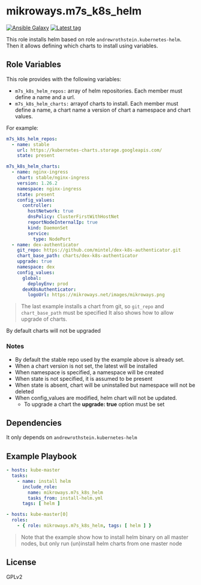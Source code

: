 # mikroways.m7s_k8s_helm

[![Ansible Galaxy][galaxy_image]][galaxy_link]
[![Latest tag][tag_image]][tag_url]

This role installs helm based on role `andrewrothstein.kubernetes-helm`. Then it
allows defining which charts to install using variables.

## Role Variables

This role provides with the following variables:

* `m7s_k8s_helm_repos:` array of helm repositories. Each member must define a
  name and a url.
* `m7s_k8s_helm_charts:` arrayof charts to install. Each member must define a
  name, a chart name a version of chart a namespace and chart values.

For example:

```yaml
m7s_k8s_helm_repos:
  - name: stable
    url: https://kubernetes-charts.storage.googleapis.com/
    state: present

m7s_k8s_helm_charts:
  - name: nginx-ingress
    chart: stable/nginx-ingress
    version: 1.26.2
    namespace: nginx-ingress
    state: present
    config_values:
      controller:
        hostNetwork: true
        dnsPolicy: ClusterFirstWithHostNet
        reportNodeInternalIp: true
        kind: DaemonSet
        service:
          type: NodePort
  - name: dex-authenticator
    git_repo: https://github.com/mintel/dex-k8s-authenticator.git
    chart_base_path: charts/dex-k8s-authenticator
    upgrade: true
    namespace: dex
    config_values:
      global:
        deployEnv: prod
      dexK8sAuthenticator:
        logoUrl: https://mikroways.net/images/mikroways.png
```

> The last example installs a chart from git, so `git_repo` and `chart_base_path`
> must be specified
> It also shows how to allow upgrade of charts. 

By default charts will not be upgraded

### Notes

* By default the stable repo used by the example above is already set.
* When a chart version is not set, the latest will be installed
* When namespace is specified, a namespace will be created
* When state is not specified, it is assumed to be present
* When state is absent, chart will be uninstalled but namespace will not be
  deleted
* When config_values are modified, helm chart will not be updated. 
  * To upgrade a chart the **upgrade: true** option must be set
 
## Dependencies

It only depends on `andrewrothstein.kubernetes-helm`

## Example Playbook

```yaml
- hosts: kube-master
  tasks:
    - name: install helm
      include_role:
        name: mikroways.m7s_k8s_helm
        tasks_from: install-helm.yml
      tags: [ helm ]

- hosts: kube-master[0]
  roles:
    - { role: mikroways.m7s_k8s_helm, tags: [ helm ] }

```
> Note that the example show how to install helm binary on all master nodes, but
> only run (un)install helm charts from one master node


## License

GPLv2

[galaxy_image]:         http://img.shields.io/badge/galaxy-mikroways.m7s__k8s__helm-660198.svg?style=flat
[galaxy_link]:          https://galaxy.ansible.com/Mikroways/m7s_k8s_helm
[tag_image]:            https://img.shields.io/github/v/tag/Mikroways/ansible_role_m7s_k8s_helm.svg
[tag_url]:              https://github.com/Mikroways/ansible_role_m7s_k8s_helm/tags
